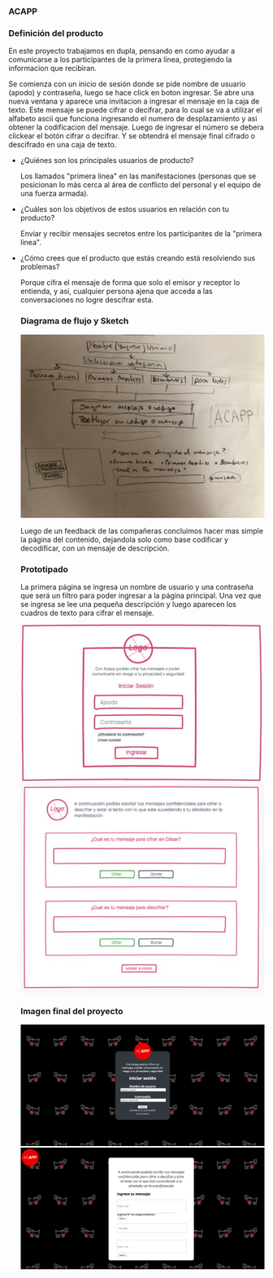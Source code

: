 ### ACAPP

### Definición del producto

En este proyecto trabajamos en dupla, pensando en como ayudar a comunicarse a 
los participantes de la primera línea, protegiendo la informacion que recibiran.

Se comienza con un inicio de sesión donde se pide nombre de usuario (apodo) y contraseña, luego se hace click en boton ingresar.
Se abre una nueva ventana y aparece una invitacion a ingresar el mensaje en la caja de texto.
Este mensaje se puede cifrar o decifrar, para lo cual se va a utilizar el alfabeto ascii que funciona ingresando el numero de 
desplazamiento y asi obtener la codificacion del mensaje.
Luego de ingresar el número se debera clickear el botón cifrar o decifrar.
Y se obtendrá el mensaje final cifrado o descifrado en una caja de texto.

* ¿Quiénes son los principales usuarios de producto?

 	Los llamados "primera linea" en las manifestaciones (personas que se posicionan 
  lo más cerca al área de conflicto del personal y el equipo de una fuerza armada).
  

* ¿Cuáles son los objetivos de estos usuarios en relación con tu producto?

  Enviar y recibir mensajes secretos entre los participantes de la "primera linea".
  

* ¿Cómo crees que el producto que estás creando está resolviendo sus problemas?

  Porque cifra el mensaje de forma que solo el emisor y receptor lo entienda, y así, 
  cualquier persona ajena que acceda a las conversaciones no logre descifrar esta.
  
   ### Diagrama de flujo y Sketch
   
   ![sketch](sketchACAPP.jpg)
   
   Luego de un feedback de las compañeras concluimos hacer mas simple la página del contenido, dejandola solo como base codificar y decodificar, con un mensaje de descripción.
   
   ### Prototipado
   La primera página se ingresa un nombre de usuario y una contraseña que será un filtro para poder ingresar a la página principal. Una vez que se ingresa se lee una pequeña descripción y luego aparecen los cuadros de texto para cifrar el mensaje.

   ![paginaPrincipal](p1.jpg)
   ![paginaDeFormulario](p2.JPG)
  
  ### Imagen final del proyecto
  
  ![paginaPrincipal](paginaprincipal.png)
   ![paginaformulario](paginaformulario.png)
  
